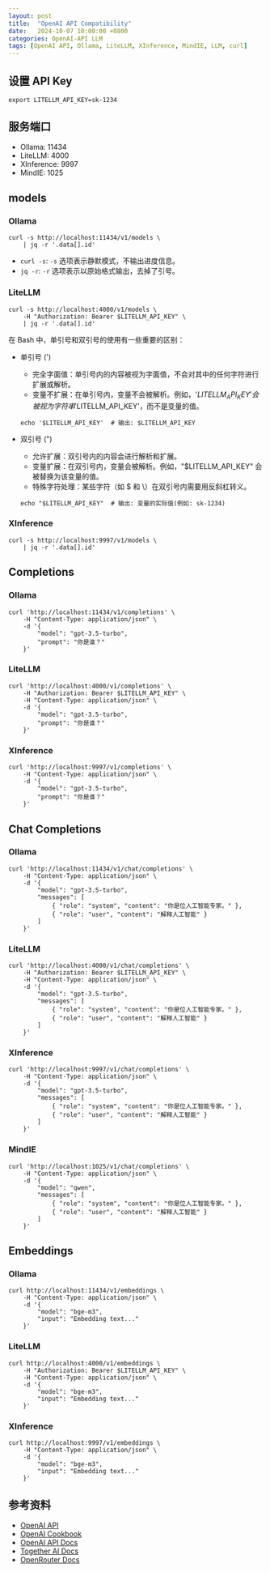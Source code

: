 ```yaml
---
layout: post
title:  "OpenAI API Compatibility"
date:   2024-10-07 10:00:00 +0800
categories: OpenAI-API LLM
tags: [OpenAI API, Ollama, LiteLLM, XInference, MindIE, LLM, curl]
---
```


## 设置 API Key
```shell
export LITELLM_API_KEY=sk-1234
```


## 服务端口

- Ollama: 11434
- LiteLLM: 4000
- XInference: 9997
- MindIE: 1025


## models

### Ollama
```shell
curl -s http://localhost:11434/v1/models \
    | jq -r '.data[].id'
```

- `curl -s`: `-s` 选项表示静默模式，不输出进度信息。
- `jq -r`: `-r` 选项表示以原始格式输出，去掉了引号。

### LiteLLM
```shell
curl -s http://localhost:4000/v1/models \
    -H "Authorization: Bearer $LITELLM_API_KEY" \
    | jq -r '.data[].id'
```

在 Bash 中，单引号和双引号的使用有一些重要的区别：

- 单引号 (')
    - 完全字面值：单引号内的内容被视为字面值，不会对其中的任何字符进行扩展或解析。
    - 变量不扩展：在单引号内，变量不会被解析。例如，'$LITELLM_API_KEY' 会被视为字符串 '$LITELLM_API_KEY'，而不是变量的值。
    ```shell
    echo '$LITELLM_API_KEY'  # 输出: $LITELLM_API_KEY
    ```

- 双引号 (")
    - 允许扩展：双引号内的内容会进行解析和扩展。
    - 变量扩展：在双引号内，变量会被解析。例如，"$LITELLM_API_KEY" 会被替换为该变量的值。
    - 特殊字符处理：某些字符（如 $ 和 \）在双引号内需要用反斜杠转义。
    ```shell
    echo "$LITELLM_API_KEY"  # 输出: 变量的实际值(例如: sk-1234)
    ```

### XInference
```shell
curl -s http://localhost:9997/v1/models \
    | jq -r '.data[].id'
```


## Completions

### Ollama
```shell
curl 'http://localhost:11434/v1/completions' \
    -H "Content-Type: application/json" \
    -d '{
        "model": "gpt-3.5-turbo",
        "prompt": "你是谁？"
    }'
```

### LiteLLM
```shell
curl 'http://localhost:4000/v1/completions' \
    -H "Authorization: Bearer $LITELLM_API_KEY" \
    -H "Content-Type: application/json" \
    -d '{
        "model": "gpt-3.5-turbo",
        "prompt": "你是谁？"
    }'
```

### XInference
```shell
curl 'http://localhost:9997/v1/completions' \
    -H "Content-Type: application/json" \
    -d '{
        "model": "gpt-3.5-turbo",
        "prompt": "你是谁？"
    }'
```


## Chat Completions

### Ollama
```shell
curl 'http://localhost:11434/v1/chat/completions' \
    -H "Content-Type: application/json" \
    -d '{
        "model": "gpt-3.5-turbo",
        "messages": [ 
            { "role": "system", "content": "你是位人工智能专家。" }, 
            { "role": "user", "content": "解释人工智能" } 
        ]
    }'
```

### LiteLLM
```shell
curl 'http://localhost:4000/v1/chat/completions' \
    -H "Authorization: Bearer $LITELLM_API_KEY" \
    -H "Content-Type: application/json" \
    -d '{
        "model": "gpt-3.5-turbo",
        "messages": [ 
            { "role": "system", "content": "你是位人工智能专家。" }, 
            { "role": "user", "content": "解释人工智能" } 
        ]
    }'
```

### XInference
```shell
curl 'http://localhost:9997/v1/chat/completions' \
    -H "Content-Type: application/json" \
    -d '{
        "model": "gpt-3.5-turbo",
        "messages": [ 
            { "role": "system", "content": "你是位人工智能专家。" }, 
            { "role": "user", "content": "解释人工智能" } 
        ]
    }'
```

### MindIE
```shell
curl 'http://localhost:1025/v1/chat/completions' \
    -H "Content-Type: application/json" \
    -d '{
        "model": "qwen",
        "messages": [ 
            { "role": "system", "content": "你是位人工智能专家。" }, 
            { "role": "user", "content": "解释人工智能" } 
        ]
    }'
```


## Embeddings

### Ollama
```shell
curl http://localhost:11434/v1/embeddings \
    -H "Content-Type: application/json" \
    -d '{
        "model": "bge-m3",
        "input": "Embedding text..."
    }'
```

### LiteLLM
```shell
curl http://localhost:4000/v1/embeddings \
    -H "Authorization: Bearer $LITELLM_API_KEY" \
    -H "Content-Type: application/json" \
    -d '{
        "model": "bge-m3",
        "input": "Embedding text..."
    }'
```

### XInference
```shell
curl http://localhost:9997/v1/embeddings \
    -H "Content-Type: application/json" \
    -d '{
        "model": "bge-m3",
        "input": "Embedding text..."
    }'
```


## 参考资料
- [OpenAI API](https://openai.com/api/)
- [OpenAI Cookbook](https://cookbook.openai.com/)
- [OpenAI API Docs](https://platform.openai.com/docs/quickstart?language-preference=curl)
- [Together AI Docs](https://docs.together.ai/docs/introduction)
- [OpenRouter Docs](https://openrouter.ai/docs/quick-start)
